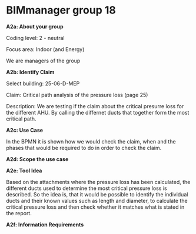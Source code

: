 # BIMmanager group 18

**A2a: About your group**

Coding level: 2 - neutral 

Focus area: Indoor (and Energy)

We are managers of the group

**A2b: Identify Claim**

Select building: 25-06-D-MEP

Claim: Critical path analysis of the pressure loss (page 25)

Description: We are testing if the claim about the critical presurre loss for the different AHU. By calling the differnet ducts that together form the most critical path.

**A2c: Use Case**

In the BPMN it is shown how we would check the claim, when and the phases that would be required to do in order to check the claim.

**A2d: Scope the use case**

**A2e: Tool Idea**

Based on the attachments where the pressure loss has been calculated, the different ducts used to determine the most critical pressure loss is described. So the idea is, that it would be possible to identify the individual ducts and their known values such as length and diameter, to calculate the critical pressure loss and then check whether it matches what is stated in the report.

**A2f: Information Requirements**



